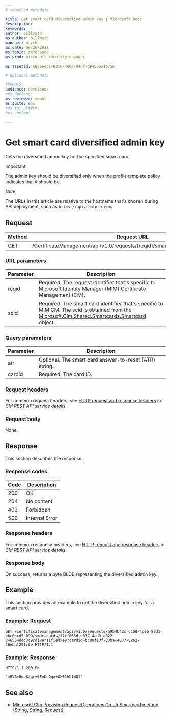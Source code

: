 ```yaml
---
# required metadata

title: Get smart card diversified admin key | Microsoft Docs
description:
keywords:
author: billmath
ms.author: billmath
manager: daveba
ms.date: 09/26/2017
ms.topic: reference
ms.prod: microsoft-identity-manager

ms.assetid: 68beeec1-8350-4e0e-946f-d94606e1e756

# optional metadata

#ROBOTS:
audience: developer
#ms.devlang:
ms.reviewer: mwahl
ms.suite: ems
#ms.tgt_pltfrm:
#ms.custom:

---
```


# Get smart card diversified admin key
Gets the diversified admin key for the specified smart card.

>[!IMPORTANT]
>The admin key should be diversified only when the profile template policy indicates that it should be.

>[!NOTE]
>The URLs in this article are relative to the hostname that's chosen during API deployment, such as `https://api.contoso.com`.

## Request

Method  |Request URL  
---------|---------
GET     |/CertificateManagement/api/v1.0/requests/{reqid}/smartcards/{scid}/diversifiedkey

### URL parameters

Parameter | Description
---------|------------
reqid | Required. The request identifier that's specific to Microsoft Identity Manager (MIM) Certificate Management (CM).
scid | Required. The smart card identifier that's specific to MIM CM. The scid is obtained from the [Microsoft.Clm.Shared.Smartcards.Smartcard](https://msdn.microsoft.com/library/microsoft.clm.shared.smartcards.smartcard.aspx) object.

### Query parameters

Parameter | Description
---------|------------
atr | Optional. The smart card answer-to-reset (ATR) string.
cardid | Required. The card ID.

### Request headers
For common request headers, see [HTTP request and response headers](certificate-management-rest-api-service-details.md#http-request-and-response-headers) in *CM REST API service details*.

### Request body
None.

## Response
This section describes the response.

### Response codes

Code  |Description  
---------|---------
200 | OK
204 | No content
403 | Forbidden
500 | Internal Error


### Response headers
For common response headers, see [HTTP request and response headers](certificate-management-rest-api-service-details.md#http-request-and-response-headers) in *CM REST API service details*.

### Response body
On success, returns a byte BLOB representing the diversified admin key.

## Example
This section provides an example to get the diversified admin key for a smart card.

### Example: Request

```
GET /certificatemanagement/api/v1.0/requests/a9b4b42c-cc50-4c9b-89d1-bbc0bcd5a099/smartcards/17cf063d-e337-4aa9-a822-346554ddd3c9/diversifiedkey?cardid=bc88f13f-83ba-4037-8262-46eba1291c6e HTTP/1.1
```

### Example: Response

```
HTTP/1.1 200 OK

"mBVA+HopB/gc+6FuKsQqx+OX01hK1WQI"
```       

## See also

- [Microsoft.Clm.Provision.RequestOperations.CreateSmartcard method (String, String, Request)](https://msdn.microsoft.com/library/windows/desktop/bb456812.aspx)
